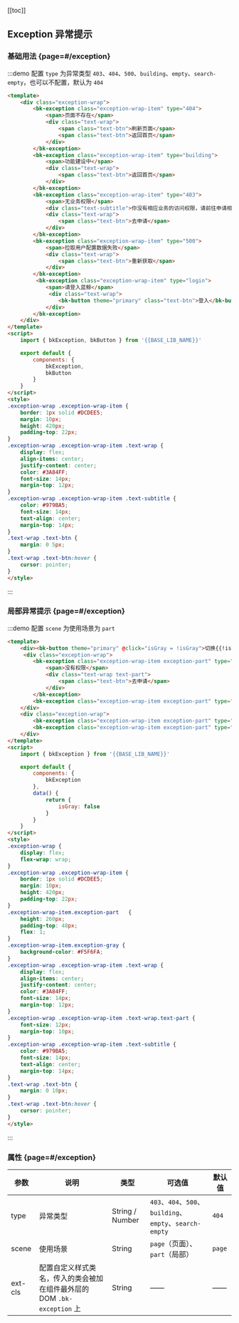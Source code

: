 <script>
    import { bkException, bkButton } from '@'

    export default {
        components: {
            bkException,
            bkButton
        },
        data() {
            return {
                isGray: false
            }
        }
    }
</script>
<style>
.exception-wrap {
    display: flex;
    flex-wrap: wrap;
}
.exception-wrap .exception-wrap-item {
    border: 1px solid #DCDEE5;
    margin: 10px;
    height: 420px;
    padding-top: 22px;
}
.exception-wrap-item.exception-part   {
    height: 260px;
    padding-top: 48px;
    flex: 1;
}
.exception-wrap-item.exception-gray {
    background-color: #F5F6FA;
}
.exception-wrap .exception-wrap-item .text-wrap {
    display: flex;
    align-items: center;
    justify-content: center;
    color: #3A84FF;
    font-size: 14px;
    margin-top: 12px;
}
.exception-wrap .exception-wrap-item .text-wrap.text-part {
    font-size: 12px;
    margin-top: 10px;
}
.exception-wrap .exception-wrap-item .text-subtitle {
    color: #979BA5;
    font-size: 14px;
    text-align: center;
    margin-top: 14px;
}
.text-wrap .text-btn {
    margin: 0 10px;
}
.text-wrap .text-btn:hover {
    cursor: pointer;
}
</style>

[[toc]]

## Exception 异常提示

### 基础用法 {page=#/exception}

:::demo 配置 `type` 为异常类型 `403`、`404`、`500`、`building`、`empty`、`search-empty`，也可以不配置，默认为 `404`

```html
<template>
    <div class="exception-wrap">
        <bk-exception class="exception-wrap-item" type="404">
            <span>页面不存在</span>
            <div class="text-wrap">
                <span class="text-btn">刷新页面</span>
                <span class="text-btn">返回首页</span>
            </div>
        </bk-exception>
        <bk-exception class="exception-wrap-item" type="building">
            <span>功能建设中</span>
            <div class="text-wrap">
                <span class="text-btn">返回首页</span>
            </div>
        </bk-exception>
        <bk-exception class="exception-wrap-item" type="403">
            <span>无业务权限</span>
            <div class="text-subtitle">你没有相应业务的访问权限，请前往申请相关业务权限</div>
            <div class="text-wrap">
                <span class="text-btn">去申请</span>
            </div>
        </bk-exception>
        <bk-exception class="exception-wrap-item" type="500">
            <span>拉取用户配置数据失败</span>
            <div class="text-wrap">
                <span class="text-btn">重新获取</span>
            </div>
        </bk-exception>
         <bk-exception class="exception-wrap-item" type="login">
            <span>请登入蓝鲸</span>
             <div class="text-wrap">
                <bk-button theme="primary" class="text-btn">登入</bk-button>
            </div>
        </bk-exception>
    </div>
</template>
<script>
    import { bkException, bkButton } from '{{BASE_LIB_NAME}}'

    export default {
        components: {
            bkException,
            bkButton
        }
    }
</script>
<style>
.exception-wrap .exception-wrap-item {
    border: 1px solid #DCDEE5;
    margin: 10px;
    height: 420px;
    padding-top: 22px;
}
.exception-wrap .exception-wrap-item .text-wrap {
    display: flex;
    align-items: center;
    justify-content: center;
    color: #3A84FF;
    font-size: 14px;
    margin-top: 12px;
}
.exception-wrap .exception-wrap-item .text-subtitle {
    color: #979BA5;
    font-size: 14px;
    text-align: center;
    margin-top: 14px;
}
.text-wrap .text-btn {
    margin: 0 5px;
}
.text-wrap .text-btn:hover {
    cursor: pointer;
}
</style>
```
:::

### 局部异常提示 {page=#/exception}

:::demo 配置 `scene` 为使用场景为 `part`

```html
<template>
    <div><bk-button theme="primary" @click="isGray = !isGray">切换{{!isGray ? '灰色' : '白色'}}背景</bk-button></div>
     <div class="exception-wrap">
        <bk-exception class="exception-wrap-item exception-part" type="403" scene="part" :class="{'exception-gray': isGray}">
            <span>没有权限</span>
            <div class="text-wrap text-part">
                <span class="text-btn">去申请</span>
            </div>
        </bk-exception>
        <bk-exception class="exception-wrap-item exception-part" type="empty" scene="part" :class="{'exception-gray': isGray}"> </bk-exception>
    </div>
    <div class="exception-wrap">
        <bk-exception class="exception-wrap-item exception-part" type="500" scene="part" :class="{'exception-gray': isGray}"> </bk-exception>
        <bk-exception class="exception-wrap-item exception-part" type="search-empty" scene="part" :class="{'exception-gray': isGray}"> </bk-exception>
    </div>
</template>
<script>
    import { bkException } from '{{BASE_LIB_NAME}}'

    export default {
        components: {
            bkException
        },
        data() {
            return {
                isGray: false
            }
        }
    }
</script>
<style>
.exception-wrap {
    display: flex;
    flex-wrap: wrap;
}
.exception-wrap .exception-wrap-item {
    border: 1px solid #DCDEE5;
    margin: 10px;
    height: 420px;
    padding-top: 22px;
}
.exception-wrap-item.exception-part   {
    height: 260px;
    padding-top: 48px;
    flex: 1;
}
.exception-wrap-item.exception-gray {
    background-color: #F5F6FA;
}
.exception-wrap .exception-wrap-item .text-wrap {
    display: flex;
    align-items: center;
    justify-content: center;
    color: #3A84FF;
    font-size: 14px;
    margin-top: 12px;
}
.exception-wrap .exception-wrap-item .text-wrap.text-part {
    font-size: 12px;
    margin-top: 10px;
}
.exception-wrap .exception-wrap-item .text-subtitle {
    color: #979BA5;
    font-size: 14px;
    text-align: center;
    margin-top: 14px;
}
.text-wrap .text-btn {
    margin: 0 10px;
}
.text-wrap .text-btn:hover {
    cursor: pointer;
}
</style>
```
:::

### 属性 {page=#/exception}
| 参数 | 说明 | 类型 | 可选值 | 默认值 |
|------|------|------|------|------|
| type | 异常类型 | String / Number | `403`、`404`、`500`、`building`、`empty`、`search-empty`  | `404` |
| scene | 使用场景 | String | `page`（页面）、`part`（局部） | `page` |
| ext-cls | 配置自定义样式类名，传入的类会被加在组件最外层的 DOM `.bk-exception` 上 | String | —— | —— |
